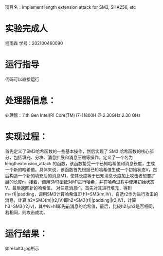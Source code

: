 项目名：implement length extension attack for SM3, SHA256, etc
# 实验完成人
程雨森
学号：202100460090
# 运行指导
代码可以直接运行
# 处理器信息：
处理器：11th Gen Intel(R) Core(TM) i7-11800H @ 2.30GHz   2.30 GHz
# 实现过程：
首先定义了SM3哈希函数的一些基本操作，然后实现了 SM3 哈希函数的核心部分，包括填充、分块、消息扩展和消息压缩等操作，定义了一个名为lengthextension_attack 的函数，该函数接受一个已知哈希值和消息长度，生成一个新的哈希值。具体来说，该函数首先根据已知哈希值生成一个初始状态V，然后构造一个新的填充后的消息M1，使其长度等于已知消息长度加上攻击者想要扩展的长度n。接着，调用SM3函数对M1进行哈希，并在哈希过程中使用初始状态V。最后返回新的哈希值。
对任意消息r1，首先对其进行填充，得到 m=r1||padding，调用SM3计算哈希值即 h1=SM3(m,IV)，自选r2作为进行攻击的消息，计算 h2=SM3(m||r2,IV)即h2=SM3(r1||padding||r2,IV)，计算 h3=SM3(r2,iv)，其中iv=h1即先前消息的哈希值，最后，比较h2与h3是否相同，若相同，则攻击成功。
# 运行结果：
如result3.jpg所示
